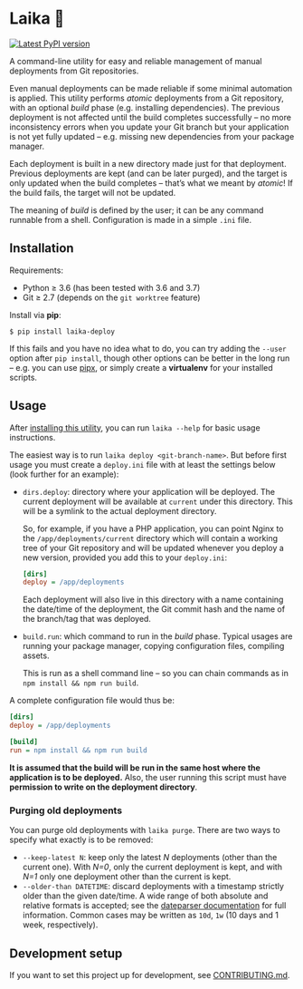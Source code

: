 # Laika 🐶

<a href="https://pypi.org/project/laika-deploy/" title="Available on PyPI">
  <img src="https://img.shields.io/pypi/v/laika-deploy.svg?style=for-the-badge" alt="Latest PyPI version"></a>

A command-line utility for easy and reliable management of manual deployments from Git repositories.

Even manual deployments can be made reliable if some minimal automation is applied. This utility performs _atomic_ deployments from a Git repository, with an optional _build_ phase (e.g. installing dependencies). The previous deployment is not affected until the build completes successfully – no more inconsistency errors when you update your Git branch but your application is not yet fully updated – e.g. missing new dependencies from your package manager.

Each deployment is built in a new directory made just for that deployment. Previous deployments are kept (and can be later purged), and the target is only updated when the build completes – that’s what we meant by _atomic_! If the build fails, the target will not be updated.

The meaning of _build_ is defined by the user; it can be any command runnable from a shell. Configuration is made in a simple `.ini` file.


## Installation

Requirements:

* Python ≥ 3.6 (has been tested with 3.6 and 3.7)
* Git ≥ 2.7 (depends on the `git worktree` feature)

Install via **pip**:

```
$ pip install laika-deploy
```

If this fails and you have no idea what to do, you can try adding the `--user` option after `pip install`, though other options can be better in the long run – e.g. you can use [pipx][], or simply create a **virtualenv** for your installed scripts.


## Usage

After [installing this utility](#installation), you can run `laika --help` for basic usage instructions.

The easiest way is to run `laika deploy <git-branch-name>`. But before first usage you must create a `deploy.ini` file with at least the settings below (look further for an example):

* `dirs.deploy`: directory where your application will be deployed. The current deployment will be available at `current` under this directory. This will be a symlink to the actual deployment directory.

    So, for example, if you have a PHP application, you can point Nginx to the `/app/deployments/current` directory which will contain a working tree of your Git repository and will be updated whenever you deploy a new version, provided you add this to your `deploy.ini`:

    ```ini
    [dirs]
    deploy = /app/deployments
    ```

    Each deployment will also live in this directory with a name containing the date/time of the deployment, the Git commit hash and the name of the branch/tag that was deployed.

* `build.run`: which command to run in the _build_ phase. Typical usages are running your package manager, copying configuration files, compiling assets.

    This is run as a shell command line – so you can chain commands as in `npm install && npm run build`.

A complete configuration file would thus be:

```ini
[dirs]
deploy = /app/deployments

[build]
run = npm install && npm run build
```

**It is assumed that the build will be run in the same host where the application is to be deployed.** Also, the user running this script must have **permission to write on the deployment directory**.


### Purging old deployments

You can purge old deployments with `laika purge`. There are two ways to specify what exactly is to be removed:

* `--keep-latest N`: keep only the latest _N_ deployments (other than the current one). With _N=0_, only the current deployment is kept, and with _N=1_ only one deployment other than the current is kept.
* `--older-than DATETIME`: discard deployments with a timestamp strictly older than the given date/time. A wide range of both absolute and relative formats is accepted; see the [dateparser documentation](https://dateparser.readthedocs.io/en/latest/) for full information. Common cases may be written as `10d`, `1w` (10 days and 1 week, respectively).


## Development setup

If you want to set this project up for development, see [CONTRIBUTING.md](./CONTRIBUTING.md).


[pipx]: https://github.com/pipxproject/pipx/

